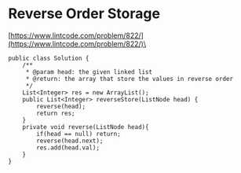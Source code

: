 # Reverse Order Storage

[https://www.lintcode.com/problem/822/](https://www.lintcode.com/problem/822/)\


```
public class Solution {
    /**
     * @param head: the given linked list
     * @return: the array that store the values in reverse order 
     */
    List<Integer> res = new ArrayList();
    public List<Integer> reverseStore(ListNode head) {
        reverse(head);
        return res;
    }
    private void reverse(ListNode head){
        if(head == null) return;
        reverse(head.next);
        res.add(head.val);
    }
}
```
